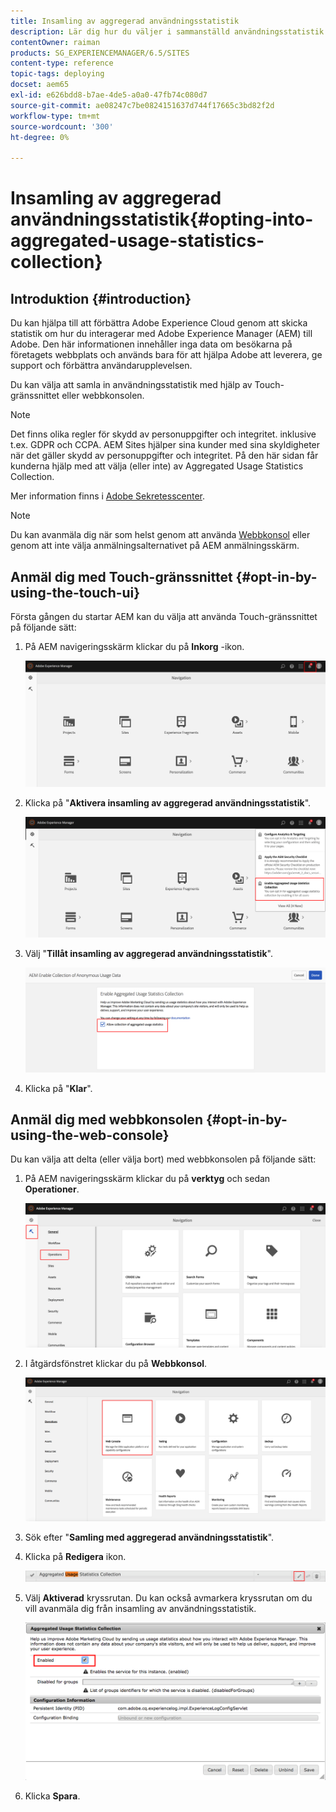 ```yaml
---
title: Insamling av aggregerad användningsstatistik
description: Lär dig hur du väljer i sammanställd användningsstatistik.
contentOwner: raiman
products: SG_EXPERIENCEMANAGER/6.5/SITES
content-type: reference
topic-tags: deploying
docset: aem65
exl-id: e626bdd8-b7ae-4de5-a0a0-47fb74c080d7
source-git-commit: ae08247c7be0824151637d744f17665c3bd82f2d
workflow-type: tm+mt
source-wordcount: '300'
ht-degree: 0%

---
```


# Insamling av aggregerad användningsstatistik{#opting-into-aggregated-usage-statistics-collection}

## Introduktion {#introduction}

Du kan hjälpa till att förbättra Adobe Experience Cloud genom att skicka statistik om hur du interagerar med Adobe Experience Manager (AEM) till Adobe. Den här informationen innehåller inga data om besökarna på företagets webbplats och används bara för att hjälpa Adobe att leverera, ge support och förbättra användarupplevelsen.

Du kan välja att samla in användningsstatistik med hjälp av Touch-gränssnittet eller webbkonsolen.

>[!NOTE]
>
>Det finns olika regler för skydd av personuppgifter och integritet. inklusive t.ex. GDPR och CCPA. AEM Sites hjälper sina kunder med sina skyldigheter när det gäller skydd av personuppgifter och integritet. På den här sidan får kunderna hjälp med att välja (eller inte) av Aggregated Usage Statistics Collection.
>
>Mer information finns i [Adobe Sekretesscenter](https://www.adobe.com/privacy.html).

>[!NOTE]
>
>Du kan avanmäla dig när som helst genom att använda [Webbkonsol](/help/sites-deploying/opt-in-aggregated-usage-statistics.md#opt-in-by-using-the-web-console) eller genom att inte välja anmälningsalternativet på AEM anmälningsskärm.

## Anmäl dig med Touch-gränssnittet {#opt-in-by-using-the-touch-ui}

Första gången du startar AEM kan du välja att använda Touch-gränssnittet på följande sätt:

1. På AEM navigeringsskärm klickar du på **Inkorg** -ikon.

   ![användningsstatistikNavigeringarskärm](assets/usage_statisticsnavigationscreen.png)

1. Klicka på &quot;**Aktivera insamling av aggregerad användningsstatistik**&quot;.

   ![usage_staticNavigationsercreen2](assets/usage_statisticsnavigationscreen2.png)

1. Välj &quot;**Tillåt insamling av aggregerad användningsstatistik**&quot;.

   ![usage_staticSnapin-screen](assets/usage_statisticsopt-inscreen.png)

1. Klicka på &quot;**Klar**&quot;.

## Anmäl dig med webbkonsolen {#opt-in-by-using-the-web-console}

Du kan välja att delta (eller välja bort) med webbkonsolen på följande sätt:

1. På AEM navigeringsskärm klickar du på **verktyg** och sedan **Operationer**.

   ![usage_statistiticsopsdashboard](assets/usage_statisticsopsdashboard.png)

1. I åtgärdsfönstret klickar du på **Webbkonsol**.

   ![usage_statistiticswebconsole](assets/usage_statisticswebconsole.png)

1. Sök efter &quot;**Samling med aggregerad användningsstatistik**&quot;.
1. Klicka på **Redigera** ikon.

   ![usage_staticCollectionEdit](assets/usage_statisticscollectionedit.png)

1. Välj **Aktiverad** kryssrutan. Du kan också avmarkera kryssrutan om du vill avanmäla dig från insamling av användningsstatistik.

   ![usage_statistiticselect](assets/usage_statisticsselect.png)

1. Klicka **Spara**.
